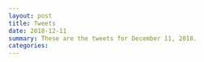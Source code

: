 ```yaml
---
layout: post
title: Tweets
date: 2018-12-11
summary: These are the tweets for December 11, 2018.
categories:
---
```


